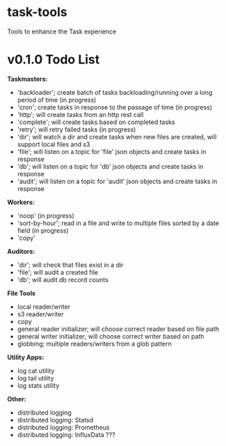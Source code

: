 # task-tools
Tools to enhance the Task experience


# v0.1.0 Todo List

**Taskmasters:**

- 'backloader'; create batch of tasks backloading/running over a long period of time (in progress)
- 'cron'; create tasks in response to the passage of time (in progress)
- 'http'; will create tasks from an http rest call
- 'complete'; will create tasks based on completed tasks
- 'retry'; will retry failed tasks (in progress)
- 'dir'; will watch a dir and create tasks when new files are created, will support local files and s3
- 'file'; will listen on a topic for 'file' json objects and create tasks in response
- 'db'; will listen on a topic for 'db' json objects and create tasks in response
- 'audit'; will listen on a topic for 'audit' json objects and create tasks in response

**Workers:**

- 'noop' (in progress)
- 'sort-by-hour'; read in a file and write to multiple files sorted by a date field (in progress)
- 'copy'


**Auditors:**

- 'dir'; will check that files exist in a dir
- 'file'; will audit a created file
- 'db'; will audit db record counts

**File Tools**

- local reader/writer
- s3 reader/writer
- copy
- general reader initializer; will choose correct reader based on file path
- general writer initializer; will choose correct writer based on path
- globbing; multiple readers/writers from a glob pattern

**Utility Apps:**

- log cat utility
- log tail utility
- log stats utility


**Other:**

- distributed logging
- distributed logging: Statsd
- distributed logging: Prometheus
- distributed logging: InfluxData ???

